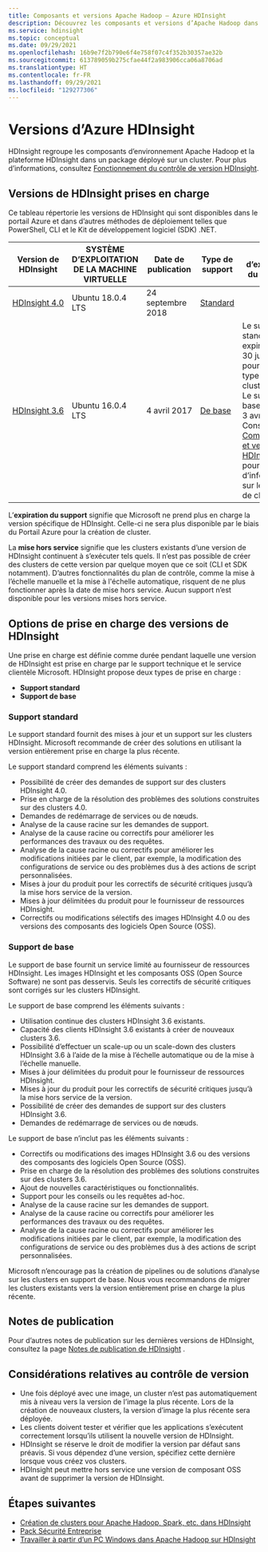 ```yaml
---
title: Composants et versions Apache Hadoop – Azure HDInsight
description: Découvrez les composants et versions d’Apache Hadoop dans Azure HDInsight.
ms.service: hdinsight
ms.topic: conceptual
ms.date: 09/29/2021
ms.openlocfilehash: 16b9e7f2b790e6f4e758f07c4f352b30357ae32b
ms.sourcegitcommit: 613789059b275cfae44f2a983906cca06a8706ad
ms.translationtype: HT
ms.contentlocale: fr-FR
ms.lasthandoff: 09/29/2021
ms.locfileid: "129277306"
---
```

# <a name="azure-hdinsight-versions"></a>Versions d’Azure HDInsight

HDInsight regroupe les composants d’environnement Apache Hadoop et la plateforme HDInsight dans un package déployé sur un cluster. Pour plus d’informations, consultez [Fonctionnement du contrôle de version HDInsight](hdinsight-overview-versioning.md).

## <a name="supported-hdinsight-versions"></a>Versions de HDInsight prises en charge

Ce tableau répertorie les versions de HDInsight qui sont disponibles dans le portail Azure et dans d’autres méthodes de déploiement telles que PowerShell, CLI et le Kit de développement logiciel (SDK) .NET.

| Version de HDInsight | SYSTÈME D’EXPLOITATION DE LA MACHINE VIRTUELLE | Date de publication| Type de support | Date d’expiration du support | Date de mise hors service | Haute disponibilité |
| --- | --- | --- | --- | --- | --- | ---|
| [HDInsight 4.0](hdinsight-40-component-versioning.md) |Ubuntu 18.0.4 LTS |24 septembre 2018 | [Standard](hdinsight-component-versioning.md#support-options-for-hdinsight-versions) | | |Oui |
| [HDInsight 3.6](hdinsight-36-component-versioning.md) |Ubuntu 16.0.4 LTS |4 avril 2017      | [De base](hdinsight-component-versioning.md#support-options-for-hdinsight-versions) | Le support standard a expiré le 30 juin 2021 pour tous les types de clusters.<br> Le support de base expire le 3 avril 2022. Consultez [Composants et versions de HDInsight 3.6](hdinsight-36-component-versioning.md) pour plus d’informations sur les types de clusters. |4 avril 2022 |Oui |

L’**expiration du support** signifie que Microsoft ne prend plus en charge la version spécifique de HDInsight. Celle-ci ne sera plus disponible par le biais du Portail Azure pour la création de cluster.

La **mise hors service** signifie que les clusters existants d’une version de HDInsight continuent à s’exécuter tels quels. Il n’est pas possible de créer des clusters de cette version par quelque moyen que ce soit (CLI et SDK notamment). D’autres fonctionnalités du plan de contrôle, comme la mise à l’échelle manuelle et la mise à l'échelle automatique, risquent de ne plus fonctionner après la date de mise hors service. Aucun support n’est disponible pour les versions mises hors service.

## <a name="support-options-for-hdinsight-versions"></a>Options de prise en charge des versions de HDInsight

Une prise en charge est définie comme durée pendant laquelle une version de HDInsight est prise en charge par le support technique et le service clientèle Microsoft. HDInsight propose deux types de prise en charge : 
- **Support standard**
- **Support de base**

### <a name="standard-support"></a>Support standard

Le support standard fournit des mises à jour et un support sur les clusters HDInsight. Microsoft recommande de créer des solutions en utilisant la version entièrement prise en charge la plus récente. 

Le support standard comprend les éléments suivants :
- Possibilité de créer des demandes de support sur des clusters HDInsight 4.0.
- Prise en charge de la résolution des problèmes des solutions construites sur des clusters 4.0. 
- Demandes de redémarrage de services ou de nœuds.
- Analyse de la cause racine sur les demandes de support.
- Analyse de la cause racine ou correctifs pour améliorer les performances des travaux ou des requêtes.
- Analyse de la cause racine ou correctifs pour améliorer les modifications initiées par le client, par exemple, la modification des configurations de service ou des problèmes dus à des actions de script personnalisées.
- Mises à jour du produit pour les correctifs de sécurité critiques jusqu’à la mise hors service de la version.
- Mises à jour délimitées du produit pour le fournisseur de ressources HDInsight.
- Correctifs ou modifications sélectifs des images HDInsight 4.0 ou des versions des composants des logiciels Open Source (OSS).

### <a name="basic-support"></a>Support de base

Le support de base fournit un service limité au fournisseur de ressources HDInsight. Les images HDInsight et les composants OSS (Open Source Software) ne sont pas desservis. Seuls les correctifs de sécurité critiques sont corrigés sur les clusters HDInsight. 

Le support de base comprend les éléments suivants :
- Utilisation continue des clusters HDInsight 3.6 existants.
- Capacité des clients HDInsight 3.6 existants à créer de nouveaux clusters 3.6.
- Possibilité d’effectuer un scale-up ou un scale-down des clusters HDInsight 3.6 à l’aide de la mise à l’échelle automatique ou de la mise à l’échelle manuelle.
- Mises à jour délimitées du produit pour le fournisseur de ressources HDInsight.
- Mises à jour du produit pour les correctifs de sécurité critiques jusqu’à la mise hors service de la version.
- Possibilité de créer des demandes de support sur des clusters HDInsight 3.6.
- Demandes de redémarrage de services ou de nœuds.

Le support de base n’inclut pas les éléments suivants :
- Correctifs ou modifications des images HDInsight 3.6 ou des versions des composants des logiciels Open Source (OSS).
- Prise en charge de la résolution des problèmes des solutions construites sur des clusters 3.6. 
- Ajout de nouvelles caractéristiques ou fonctionnalités.
- Support pour les conseils ou les requêtes ad-hoc.
- Analyse de la cause racine sur les demandes de support.
- Analyse de la cause racine ou correctifs pour améliorer les performances des travaux ou des requêtes.
- Analyse de la cause racine ou correctifs pour améliorer les modifications initiées par le client, par exemple, la modification des configurations de service ou des problèmes dus à des actions de script personnalisées.

Microsoft n’encourage pas la création de pipelines ou de solutions d’analyse sur les clusters en support de base. Nous vous recommandons de migrer les clusters existants vers la version entièrement prise en charge la plus récente. 

## <a name="release-notes"></a>Notes de publication

Pour d’autres notes de publication sur les dernières versions de HDInsight, consultez la page [Notes de publication de HDInsight](hdinsight-release-notes.md) .

## <a name="versioning-considerations"></a>Considérations relatives au contrôle de version
- Une fois déployé avec une image, un cluster n’est pas automatiquement mis à niveau vers la version de l’image la plus récente. Lors de la création de nouveaux clusters, la version d’image la plus récente sera déployée.
- Les clients doivent tester et vérifier que les applications s’exécutent correctement lorsqu’ils utilisent la nouvelle version de HDInsight.
- HDInsight se réserve le droit de modifier la version par défaut sans préavis. Si vous dépendez d’une version, spécifiez cette dernière lorsque vous créez vos clusters.
- HDInsight peut mettre hors service une version de composant OSS avant de supprimer la version de HDInsight.

## <a name="next-steps"></a>Étapes suivantes

- [Création de clusters pour Apache Hadoop, Spark, etc. dans HDInsight](hdinsight-hadoop-provision-linux-clusters.md)
- [Pack Sécurité Entreprise](./enterprise-security-package.md)
- [Travailler à partir d’un PC Windows dans Apache Hadoop sur HDInsight](hdinsight-hadoop-windows-tools.md)
